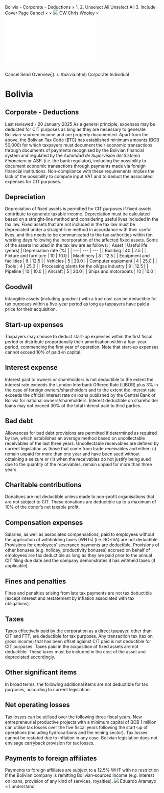 Bolivia - Corporate - Deductions
×
1.
2.
Unselect All
Unselect All
3.
Include Cover Page
Cancel
×
×
![](../../-/media/world-wide-tax-summaries/attachments/global---chris-wooley.ashx%3Frev=ac5e5f3223b34096b1afc2a6009c7320&revision=ac5e5f32-23b3-4096-b1af-c2a6009c7320&hash=859B7ADC84DC2CBEC9760E9E6EE7DE6D0A8BFCDF)
CW
Chris Wooley
×
![](deductions.html)
######
Cancel
Send
Overview](../../bolivia.html)
Corporate
Individual
# Bolivia
## Corporate - Deductions
Last reviewed - 20 January 2025
As a general principle, expenses may be deducted for CIT purposes as long as they are necessary to generate Bolivian-sourced income and are properly documented.
Apart from the above, the Bolivian Tax Code (BTC) has established minimum amounts (BOB 50,000) for which taxpayers must document their economic transactions through documents of payments recognised by the Bolivian financial system and regulated by the *Autoridad de Supervisión del Sistema Financiero* or ASFI (i.e. the bank regulator), including the possibility to document economic transactions through payments made via foreign financial institutions. Non-compliance with these requirements implies the lack of the possibility to compute input VAT and to deduct the associated expenses for CIT purposes.
## Depreciation
Depreciation of fixed assets is permitted for CIT purposes if fixed assets contribute to generate taxable income. Depreciation must be calculated based on a straight-line method and considering useful lives included in the tax law. Fixed assets that are not included in the tax law must be depreciated under a straight-line method in accordance with their useful lives, and this needs to be communicated to the tax authorities within ten working days following the incorporation of the affected fixed assets.
Some of the assets included in the tax law are as follows:
| Asset | Useful life (years) | Depreciation rate (%) |
| --- | --- | --- |
| Building | 40 | 2.5 |
| Fixture and furniture | 10 | 10.0 |
| Machinery | 8 | 12.5 |
| Equipment and facilities | 8 | 12.5 |
| Vehicles | 5 | 20.0 |
| Computer equipment | 4 | 25.0 |
| Tools | 4 | 25.0 |
| Processing plants for the oil/gas industry | 8 | 12.5 |
| Pipeline | 10 | 10.0 |
| Aircraft | 5 | 20.0 |
| Ships and motorboats | 10 | 10.0 |
## Goodwill
Intangible assets (including goodwill) with a true cost can be deductible for tax purposes within a five-year period as long as taxpayers have paid a price for their acquisition.
## Start-up expenses
Taxpayers may choose to deduct start-up expenses within the first fiscal period or distribute proportionally their amortisation within a four-year period, commencing the first year of operation. Note that start-up expenses cannot exceed 10% of paid-in capital.
## Interest expense
Interest paid to owners or shareholders is not deductible to the extent the interest rate exceeds the London Interbank Offered Rate (LIBOR) plus 3% in the case of foreign owners/shareholders and to the extent the interest rate exceeds the official interest rate on loans published by the Central Bank of Bolivia for national owners/shareholders. Interest deductible on shareholder loans may not exceed 30% of the total interest paid to third parties.
## Bad debt
Allowances for bad debt provisions are permitted if determined as required by law, which establishes an average method based on uncollectable receivables of the last three years. Uncollectable receivables are defined by current legislation as those that come from trade receivables and either: (i) remain unpaid for more than one year and have been sued without obtaining a seizure or (ii) when the receivables do not justify being sued due to the quantity of the receivables, remain unpaid for more than three years.
## Charitable contributions
Donations are not deductible unless made to non-profit organisations that are not subject to CIT. These donations are deductible up to a maximum of 10% of the donor’s net taxable profit.
## Compensation expenses
Salaries, as well as associated compensations, paid to employees without the application of withholding taxes (WHTs) (i.e. RC-IVA) are not deductible.
Provisions for employees’ severance payments are deductible. Provisions of other bonuses (e.g. holiday, productivity bonuses) accrued on behalf of employees are tax deductible as long as they are paid prior to the annual CIT filing due date and the company demonstrates it has withheld taxes (if applicable).
## Fines and penalties
Fines and penalties arising from late tax payments are not tax deductible (except interest and restatement by inflation associated with tax obligations).
## Taxes
Taxes effectively paid by the corporation as a direct taxpayer, other than CIT and FTT, are deductible for tax purposes. Any transaction tax (tax on gross income) that has been offset against CIT paid is not deductible for CIT purposes.
Taxes paid in the acquisition of fixed assets are not deductible. These taxes must be included in the cost of the asset and depreciated accordingly.
## Other significant items
In broad terms, the following additional items are not deductible for tax purposes, according to current legislation:
## Net operating losses
Tax losses can be utilised over the following three fiscal years. New entrepreneurial productive projects with a minimum capital of BOB 1 million can utilise tax losses over the five fiscal years following the start-up of operations (including hydrocarbons and the mining sector).
Tax losses cannot be restated due to inflation in any case.
Bolivian legislation does not envisage carryback provision for tax losses.
## Payments to foreign affiliates
Payments to foreign affiliates are subject to a 12.5% WHT with no restriction if the Bolivian company is remitting Bolivian-sourced income (e.g. interest on loans, provision of any kind of services, royalties).
![](../../-/media/world-wide-tax-summaries/attachments/bolivia---eduardo_aramayo.ashx%3Frev=ea0e4d82381f485c944e5ac8491b1708&revision=ea0e4d82-381f-485c-944e-5ac8491b1708&hash=416EAA357766D5529DD27BE50741F741D01C604D)
Eduardo Aramayo
×
I understand